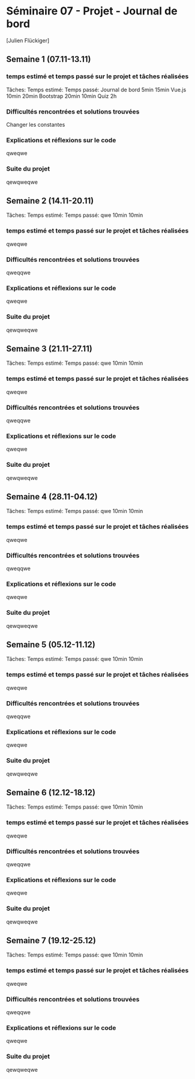 # Séminaire 07 - Projet - Journal de bord

[Julien Flückiger]

## Semaine 1 (07.11-13.11)

### temps estimé et temps passé sur le projet et tâches réalisées

Tâches:                                 Temps estimé:        Temps passé:
Journal de bord                         5min                 15min
Vue.js                                  10min                20min
Bootstrap                               20min                10min
Quiz                                    2h

### Difficultés rencontrées et solutions trouvées

Changer les constantes

### Explications et réflexions sur le code

qweqwe

### Suite du projet

qewqweqwe

## Semaine 2 (14.11-20.11)

Tâches:                                 Temps estimé:        Temps passé:
qwe                                     10min                10min

### temps estimé et temps passé sur le projet et tâches réalisées

qweqwe

### Difficultés rencontrées et solutions trouvées

qweqqwe

### Explications et réflexions sur le code

qweqwe

### Suite du projet

qewqweqwe

## Semaine 3 (21.11-27.11)

Tâches:                                 Temps estimé:        Temps passé:
qwe                                     10min                10min

### temps estimé et temps passé sur le projet et tâches réalisées

qweqwe

### Difficultés rencontrées et solutions trouvées

qweqqwe

### Explications et réflexions sur le code

qweqwe

### Suite du projet

qewqweqwe

## Semaine 4 (28.11-04.12)

Tâches:                                 Temps estimé:        Temps passé:
qwe                                     10min                10min

### temps estimé et temps passé sur le projet et tâches réalisées

qweqwe

### Difficultés rencontrées et solutions trouvées

qweqqwe

### Explications et réflexions sur le code

qweqwe

### Suite du projet

qewqweqwe

## Semaine 5 (05.12-11.12)

Tâches:                                 Temps estimé:        Temps passé:
qwe                                     10min                10min

### temps estimé et temps passé sur le projet et tâches réalisées

qweqwe

### Difficultés rencontrées et solutions trouvées

qweqqwe

### Explications et réflexions sur le code

qweqwe

### Suite du projet

qewqweqwe

## Semaine 6 (12.12-18.12)

Tâches:                                 Temps estimé:        Temps passé:
qwe                                     10min                10min

### temps estimé et temps passé sur le projet et tâches réalisées

qweqwe

### Difficultés rencontrées et solutions trouvées

qweqqwe

### Explications et réflexions sur le code

qweqwe

### Suite du projet

qewqweqwe

## Semaine 7 (19.12-25.12)

Tâches:                                 Temps estimé:        Temps passé:
qwe                                     10min                10min

### temps estimé et temps passé sur le projet et tâches réalisées

qweqwe

### Difficultés rencontrées et solutions trouvées

qweqqwe

### Explications et réflexions sur le code

qweqwe

### Suite du projet

qewqweqwe